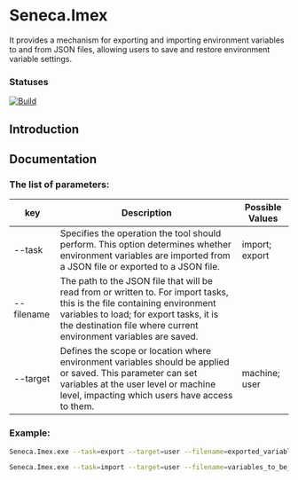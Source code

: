 # Seneca.Imex

It provides a mechanism for exporting and importing environment variables to and from JSON files, allowing users to save and restore environment variable settings.

### Statuses

[![Build](https://github.com/eminencegrs/seneca-imex/actions/workflows/dotnet.yml/badge.svg?branch=develop)](https://github.com/eminencegrs/seneca-imex/actions/workflows/dotnet.yml)

## Introduction

## Documentation

### The list of parameters:
| key                | Description                             | Possible Values      |
|--------------------|-----------------------------------------|----------------------|
| --task             | Specifies the operation the tool should perform. This option determines whether environment variables are imported from a JSON file or exported to a JSON file. | import; export       |
| --filename 		 | The path to the JSON file that will be read from or written to. For import tasks, this is the file containing environment variables to load; for export tasks, it is the destination file where current environment variables are saved. |                      |
| --target           | Defines the scope or location where environment variables should be applied or saved. This parameter can set variables at the user level or machine level, impacting which users have access to them. | machine; user        |

### Example:
```bash
Seneca.Imex.exe --task=export --target=user --filename=exported_variables.json
```
```bash
Seneca.Imex.exe --task=import --target=user --filename=variables_to_be_imported.json
```
